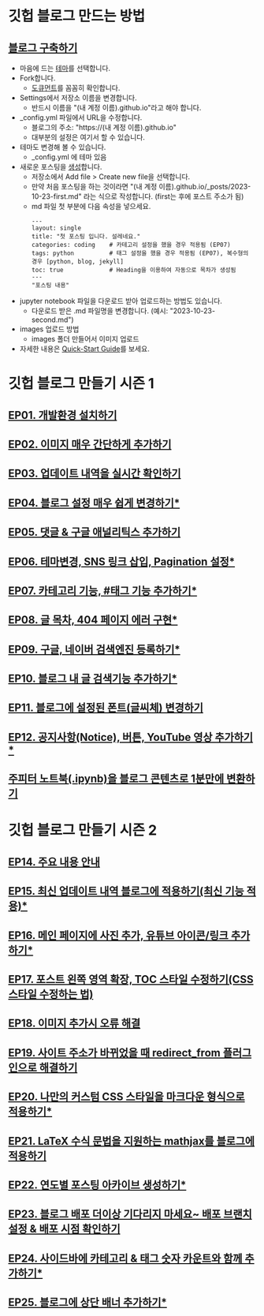 # 깃헙 블로그 만드는 방법

## [블로그 구축하기](https://www.youtube.com/watch?v=ACzFIAOsfpM)

* 마음에 드는 [테마](https://github.com/topics/jekyll-theme)를 선택합니다.
* Fork합니다.
  - [도큐먼트](https://mmistakes.github.io/minimal-mistakes/docs/configuration)를 꼼꼼히 확인합니다.
* Settings에서 저장소 이름을 변경합니다.
  - 반드시 이름을 "(내 계정 이름).github.io"라고 해야 합니다.
* _config.yml 파일에서 URL을 수정합니다.
  - 블로그의 주소: "https://(내 계정 이름).github.io"
  - 대부분의 설정은 여기서 할 수 있습니다.
* 테마도 변경해 볼 수 있습니다.
  - _config.yml 에 테마 있음
* 새로운 포스팅을 [생성](https://jekyllrb.com/docs/posts)합니다.
  - 저장소에서 Add file > Create new file을 선택합니다.
  - 만약 처음 포스팅을 하는 것이라면 "(내 계정 이름).github.io/_posts/2023-10-23-first.md" 라는 식으로 작성합니다. (first는 후에 포스트 주소가 됨)
  - md 파일 첫 부분에 다음 속성을 넣으세요.
    ```
    ---
    layout: single
    title: "첫 포스팅 입니다. 설레네요."
    categories: coding    # 카테고리 설정을 했을 경우 적용됨 (EP07)
    tags: python          # 태그 설정을 했을 경우 적용됨 (EP07), 복수형의 경우 [python, blog, jekyll]
    toc: true             # Heading을 이용하여 자동으로 목차가 생성됨
    ---
    "포스팅 내용"
    ```
* jupyter notebook 파일을 다운로드 받아 업로드하는 방법도 있습니다.
  - 다운로드 받은 .md 파일명을 변경합니다. (예시: "2023-10-23-second.md")
* images 업로드 방법
  - images 폴더 만들어서 이미지 업로드
* 자세한 내용은 [Quick-Start Guide](https://mmistakes.github.io/minimal-mistakes/docs/quick-start-guide/)를 보세요.

# 깃헙 블로그 만들기 시즌 1

## [EP01. 개발환경 설치하기](https://www.youtube.com/watch?v=--MMmHbSH9k)

## [EP02. 이미지 매우 간단하게 추가하기](https://www.youtube.com/watch?v=1UEOWcKcVdk)

## [EP03. 업데이트 내역을 실시간 확인하기](https://www.youtube.com/watch?v=0TeHUqSAb6Q)

## [EP04. 블로그 설정 매우 쉽게 변경하기*](https://www.youtube.com/watch?v=c-h3XcDjHtQ)

## [EP05. 댓글 & 구글 애널리틱스 추가하기](https://www.youtube.com/watch?v=anXaW9xhgcU)

## [EP06. 테마변경, SNS 링크 삽입, Pagination 설정*](https://www.youtube.com/watch?v=Wi1W3hpfvZc)

## [EP07. 카테고리 기능, #태그 기능 추가하기*](https://www.youtube.com/watch?v=3UOh0rKlxjg)

## [EP08. 글 목차, 404 페이지 에러 구현*](https://www.youtube.com/watch?v=OoeGqYu8JFQ)

## [EP09. 구글, 네이버 검색엔진 등록하기*](https://www.youtube.com/watch?v=OxRZrg0u6h4)

## [EP10. 블로그 내 글 검색기능 추가하기*](https://www.youtube.com/watch?v=AONVKTeeaWY)

## [EP11. 블로그에 설정된 폰트(글씨체) 변경하기](https://www.youtube.com/watch?v=k7DjQ1JF9rY)

## [EP12. 공지사항(Notice), 버튼, YouTube 영상 추가하기*](https://www.youtube.com/watch?v=q0P3TSoVNDM)

## [주피터 노트북(.ipynb)을 블로그 콘텐츠로 1분만에 변환하기](https://www.youtube.com/watch?v=g4TgmY5VK-A)

# 깃헙 블로그 만들기 시즌 2

## [EP14. 주요 내용 안내](https://www.youtube.com/watch?v=p1cdQPw-JME)

## [EP15. 최신 업데이트 내역 블로그에 적용하기(최신 기능 적용)*](https://www.youtube.com/watch?v=zoZ4LF-8j2E)

## [EP16. 메인 페이지에 사진 추가, 유튜브 아이콘/링크 추가하기*](https://www.youtube.com/watch?v=PODVNQI6QL0)

## [EP17. 포스트 왼쪽 영역 확장, TOC 스타일 수정하기(CSS 스타일 수정하는 법)](https://www.youtube.com/watch?v=GIsCf9_jboM)

## [EP18. 이미지 추가시 오류 해결](https://www.youtube.com/watch?v=ndJ5B-DyBnA)

## [EP19. 사이트 주소가 바뀌었을 때 redirect_from 플러그인으로 해결하기](https://www.youtube.com/watch?v=aVhu5CEpkSI)

## [EP20. 나만의 커스텀 CSS 스타일을 마크다운 형식으로 적용하기*](https://www.youtube.com/watch?v=monQhJMsGi4)

## [EP21. LaTeX 수식 문법을 지원하는 mathjax를 블로그에 적용하기](https://www.youtube.com/watch?v=3O08iA_BFbM)

## [EP22. 연도별 포스팅 아카이브 생성하기*](https://www.youtube.com/watch?v=251YUs2FGfI)

## [EP23. 블로그 배포 더이상 기다리지 마세요~ 배포 브랜치 설정 & 배포 시점 확인하기](https://www.youtube.com/watch?v=5aoIeNvquOE)

## [EP24. 사이드바에 카테고리 & 태그 숫자 카운트와 함께 추가하기*](https://www.youtube.com/watch?v=FDFBJ_86sF4)

## [EP25. 블로그에 상단 배너 추가하기*](https://www.youtube.com/watch?v=fo3tpjxZbZQ)


